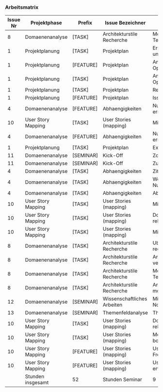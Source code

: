 ### Arbeitsmatrix

| Issue Nr | Projektphase       | Prefix    | Issue Bezeichner            | Beschreibung                          | Bearbeitet am   | Fertigzustellen bis | Stunden Seminar | Stunden Projekt |
|----------|--------------------|-----------|-----------------------------|---------------------------------------|-----------------|---------------------|-----------------|-----------------|
| 8        | Domaenenanalyse    | [TASK]    | Architekturstile Recherche  | Moegliche Technologien                | 07.04.21        | 01.05.21            |                 | 6               |
| 1        | Projektplanung     | [TASK]    | Projektplan                 | Erste Schaetzung und Recherche        | 06.04.21        | 12.04.21            |                 | 6               |
| 1        | Projektplanung     | [FEATURE] | Projektplan                 | Anlegen von OpenProject               | 09.04.21        | 12.04.21            |                 | 3               |
| 1        | Projektplanung     | [TASK]    | Projektplan                 | Anpassungen von OpenProject           | 10.04.21        | 12.04.21            |                 | 1               |
| 1        | Projektplanung     | [TASK]    | Projektplan                 | Repository Update                     | 10.04.21        | 12.04.21            |                 | 1               |
| 1        | Projektplanung     | [FEATURE] | Projektplan                 | Issues anlegen                        | 12.04.21        | 12.04.21            |                 | 0,25            |
| 4        | Domaenenanalyse    | [FEATURE] | Abhaengigkeiten             | Nutzeranforderungen ermitteln         | 12.04.21        | 01.05.21            |                 | 0,5             |
| 10       | User Story Mapping | [TASK]    | User Stories (mapping)      | Mitschrift vom Buch                   | 12.04.21        | 01.05.21            |                 | 1,5             |
| 4        | Domaenenanalyse    | [FEATURE] | Abhaengigkeiten             | Nutzeranforderungen ermitteln         | 12.04.21        | 01.05.21            |                 | 1,00            |
| 1        | Projektplanung     | [TASK]    | Projektplan                 | Excel Formular                        | 12.04.21        | 01.05.21            |                 | 0,50            |
| 11       | Domaenenanalyse    | [SEMINAR] | Kick-Off                    | Zoom Call                             | 13.04.21        | 13.04.21            | 1,50            |                 |
| 11       | Domaenenanalyse    | [SEMINAR] | Kick-Off                    | Zusammenfassung                       | 13.04.21        | 13.04.21            | 2,25            |                 |
| 4        | Domaenenanalyse    | [TASK]    | Abhaengigkeiten             | Zitate gepflegt                       | 13.04.21        | 01.05.21            |                 | 0,25            |
| 4        | Domaenenanalyse    | [TASK]    | Abhaengigkeiten             | Weitere Nutzeranforderungen           | 13.04.21        | 01.05.21            |                 | 1,00            |
| 4        | Domaenenanalyse    | [TASK]    | Abhaengigkeiten             | Abhaengigkeiten                       | 13.04.21        | 01.05.21            |                 | 0,75            |
| 10       | User Story Mapping | [TASK]    | User Stories (mapping)      | Mitschrift vom Buch                   | 13.04.21        | 01.05.21            |                 | 0,75            |
| 10       | User Story Mapping | [TASK]    | User Stories (mapping)      | Domainen Experten rekrutieren         | 14.04.21        | 01.05.21            |                 | 0,75            |
| 10       | User Story Mapping | [TASK]    | User Stories (mapping)      | Mitschrift vom Buch                   | 16.04.21        | 01.05.21            |                 | 2,00            |
| 8        | Domaenenanalyse    | [TASK]    | Architekturstile Recherche  | Uber Architektur recherchieren        | 16.04.21        | 01.05.21            |                 | 0,50            |
| 8        | Domaenenanalyse    | [TASK]    | Architekturstile Recherche  | Architekturstile vergleichen          | 16.04.21        | 01.05.21            |                 | 1,00            |
| 8        | Domaenenanalyse    | [TASK]    | Architekturstile Recherche  | Moegliche Technologien                | 19.04.21        | 01.05.21            |                 | 2,00            |
| 8        | Domaenenanalyse    | [TASK]    | Architekturstile Recherche  | Architektur modellieren & planen      | 19.04.21        | 01.05.21            |                 | 1,50            |
| 12       | Domaenenanalyse    | [SEMINAR] | Wissenschaftliches Arbeiten | Mind Map und Notizen                  | 20.04.21        | 01.05.21            | 4,00            |                 |
| 13       | Domaenenanalyse    | [SEMINAR] | Themenfeldanalyse           | Themenfeldanalyse                     | 20.04.21        | 01.05.21            | 1,25            |                 |
| 10       | User Story Mapping | [TASK]    | User Stories (mapping)      | Domainen Experten rekrutieren         | 23.04.21        | 01.05.21            |                 | 3,00            |
| 10       | User Story Mapping | [TASK]    | User Stories (mapping)      | Moderation und Miro board vorbereiten | 23.04.21        | 01.05.21            |                 | 2,00            |
| 10       | User Story Mapping | [FEATURE] | User Stories (mapping)      | User Stories mit Freiwilligen         | 25.04.21        | 01.05.21            |                 | 2,75            |
| 10       | User Story Mapping | [FEATURE] | User Stories (mapping)      | User Stories erweitern                | 26.04.21        | 01.05.21            |                 | 4,00            |
|          | Stunden insgesamt  | 52        | Stunden Seminar             | 9                                     | Stunden Projekt | 43                  |